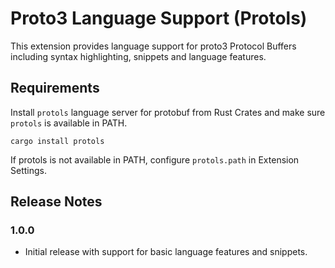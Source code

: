 # Proto3 Language Support (Protols)


This extension provides language support for proto3 Protocol Buffers including syntax highlighting, snippets and language features.

## Requirements

Install `protols` language server for protobuf from Rust Crates and make sure `protols` is available in PATH.

```
cargo install protols
```

If protols is not available in PATH, configure `protols.path` in Extension Settings.


## Release Notes


### 1.0.0

* Initial release with support for basic language features and snippets.
